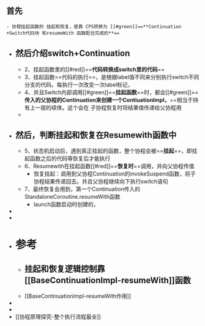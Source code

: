 ## 首先
	- 协程挂起函数的 挂起和恢复，是靠 CPS转换为 [[#green]]==**Continuation +Switch代码块 和resumeWith 函数配合完成的**==
- ## 然后介绍switch+Continuation
	- 2、挂起函数里的[[#red]]==**代码转换成switch里的代码**==
	- 3、挂起函数==代码的执行==，是根据label值不同来分别执行switch不同分支的代码。每执行一次改变一次label标记，
	- 4、并且Switch内部调用[[#green]]==**挂起函数**==时，都会[[#green]]==**传入的父协程的Continuation来创建一个ContiuationImpl，**==相当于持有上一层的续体。这个会在 子协程恢复时将结果值传递给父协程用
	-
- ## 然后，判断挂起和恢复在Resumewith函数中
	- 5、状态机启动后，遇到真正挂起的函数，整个协程会被==**挂起**==，即挂起函数之后的代码等恢复后才能执行
	- 6、Resumewith在挂起函数[[#red]]==**恢复时**==调用，并向父协程传值
		- 恢复挂起：调用到父协程Continuation的invokeSuspend函数，将子协程结果传递回去。并且父协程继续向下执行switch语句
	- 7、最终恢复会用到，第一个Continuation传入的 StandaloneCoroutine.resumeWith函数
		- launch函数启动时创建的，
-
-
- # 参考
	- ## 挂起和恢复逻辑控制靠 [[BaseContinuationImpl-resumeWith]]函数
	- [[BaseContinuationImpl-resumeWith作用]]
-
-
- [[协程原理探究-整个执行流程最全]]